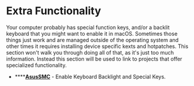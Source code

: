 # Extra Functionality

Your computer probably has special function keys, and/or a backlit keyboard that you might want to enable it in macOS. Sometimes those things just work and are managed outside of the operating system and other times it requires installing device specific kexts and hotpatches. This section won't walk you through doing all of that, as it's just too much information. Instead this section will be used to link to projects that offer specialized functionality.

* \*\*\*\*[**AsusSMC**](https://github.com/hieplpvip/AsusSMC) - Enable Keyboard Backlight and Special Keys.

